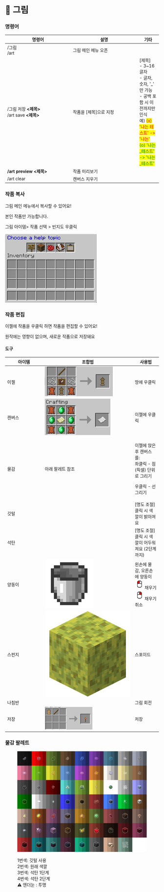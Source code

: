 # 🎨 그림

### 명령어 <a href="#user-content-artmap-commands" id="user-content-artmap-commands"></a>

<table><thead><tr><th width="201.33333333333331">명령어</th><th width="204">설명</th><th>기타</th></tr></thead><tbody><tr><td>/그림<br>/art</td><td> 그림 메인 메뉴 오픈</td><td></td></tr><tr><td>/그림 저장 <strong>&#x3C;제목></strong><br>/art save <strong>&#x3C;제목></strong></td><td>작품을 [제목]으로 지정</td><td>[제목]<br>- 3~16 글자<br>- 글자, 숫자, '_' 만 가능<br>- 공백 포함 시 이전까지만 인식<br>  예) <mark style="color:red;">(x) '나는 테스트' -> '나는'</mark><br>        <mark style="color:green;">(o) '나는_테스트' ->  '나는_테스트'</mark> </td></tr><tr><td><strong>/art preview &#x3C;제목></strong></td><td>작품 미리보기</td><td></td></tr><tr><td>/art clear </td><td>캔버스 지우기</td><td></td></tr></tbody></table>

### 작품 복사

그림 메인 메뉴에서 복사할 수 있어요!

본인 작품만 가능합니다.

그림 아이템> 작품 선택 > 빈지도 우클릭

![](<../../.gitbook/assets/image (2) (1) (1).png>)

### 작품 편집 <a href="#user-content-editing" id="user-content-editing"></a>

이젤에 작품을 우클릭 하면 작품을 편집할 수 있어요!

원작에는 영향이 없으며, 새로운 작품으로 저장돼요

#### 도구

<table><thead><tr><th width="109.33333333333331">아이템</th><th width="281">조합법</th><th>사용법</th></tr></thead><tbody><tr><td>이젤</td><td><img src="../../.gitbook/assets/image (10).png" alt=""></td><td>땅에 우클릭</td></tr><tr><td>캔버스</td><td><img src="../../.gitbook/assets/image (9) (1).png" alt=""></td><td>이젤에 우클릭</td></tr><tr><td>물감</td><td>아래 팔레트 참조</td><td><p>이젤에 앉은 후 캔버스를:<br>좌클릭 - 점(픽셀) 단위로  그리기</p><p>우클릭 - 선 그리기</p></td></tr><tr><td>깃털</td><td></td><td>[명도  조절] <br>클릭 시 색깔이 밝아져요</td></tr><tr><td>석탄</td><td></td><td>[명도  조절]<br>클릭 시 색깔이 어두워져요 (2단계 까지)</td></tr><tr><td>양동이</td><td><img src="../../.gitbook/assets/image (3).png" alt="" data-size="line"></td><td>왼손에 물감, 오른손에 양동이<br><img src="../../.gitbook/assets/left_click.png" alt="" data-size="line">채우기<br><img src="../../.gitbook/assets/right_click.png" alt="" data-size="line">채우기 취소</td></tr><tr><td>스펀지</td><td><img src="../../.gitbook/assets/image (2) (1) (1) (1).png" alt="" data-size="line"></td><td>스포이드</td></tr><tr><td>나침반</td><td></td><td>그림 회전</td></tr><tr><td>저장</td><td><img src="../../.gitbook/assets/image (14).png" alt=""></td><td>저장</td></tr></tbody></table>

### 물감 팔레트

<figure><img src="../../.gitbook/assets/palette1.png" alt=""><figcaption><p>1번색: 깃털 사용<br>2번색: 원래 색깔<br>3번색: 석탄 1단계<br>4번색: 석탄 2단계<br>⚠️ 엔더눈 : 투명</p></figcaption></figure>
